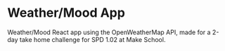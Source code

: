 # Weather/Mood App
Weather/Mood React app using the OpenWeatherMap API, made for a 2-day take home challenge for SPD 1.02 at Make School.